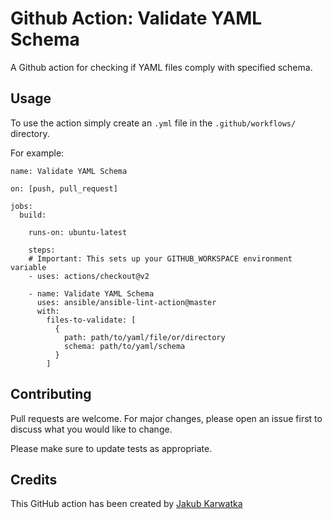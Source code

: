 # Github Action: Validate YAML Schema

A Github action for checking if YAML files comply with specified schema.

## Usage

To use the action simply create an `.yml` file in the `.github/workflows/` directory.

For example:

```
name: Validate YAML Schema

on: [push, pull_request]

jobs:
  build:

    runs-on: ubuntu-latest

    steps:
    # Important: This sets up your GITHUB_WORKSPACE environment variable
    - uses: actions/checkout@v2

    - name: Validate YAML Schema
      uses: ansible/ansible-lint-action@master
      with:
        files-to-validate: [
          {
            path: path/to/yaml/file/or/directory
            schema: path/to/yaml/schema
          }
        ]
```

## Contributing

Pull requests are welcome. For major changes, please open an issue first to discuss what you would like to change.

Please make sure to update tests as appropriate.


## Credits

This GitHub action has been created by [Jakub Karwatka](https://github.com/JKarwatka)